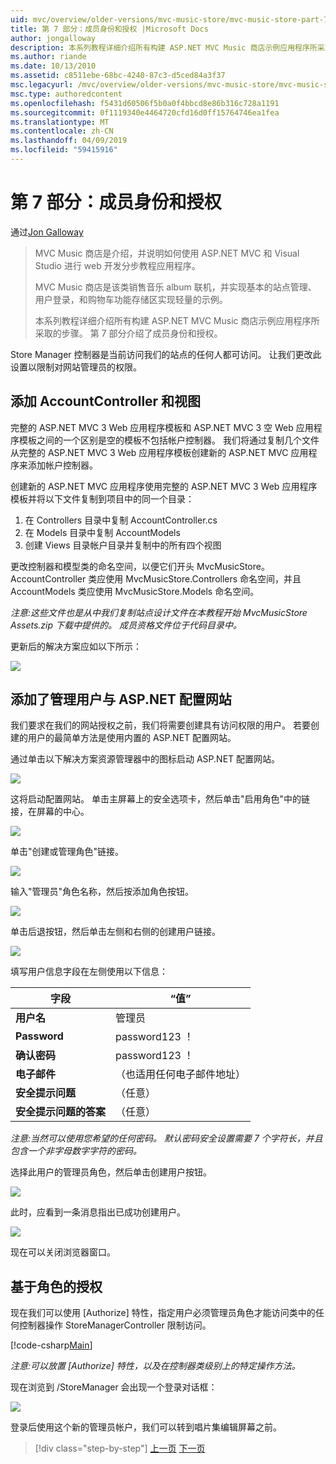 ```yaml
---
uid: mvc/overview/older-versions/mvc-music-store/mvc-music-store-part-7
title: 第 7 部分：成员身份和授权 |Microsoft Docs
author: jongalloway
description: 本系列教程详细介绍所有构建 ASP.NET MVC Music 商店示例应用程序所采取的步骤。 第 7 部分介绍了成员身份和授权。
ms.author: riande
ms.date: 10/13/2010
ms.assetid: c8511ebe-68bc-4240-87c3-d5ced84a3f37
msc.legacyurl: /mvc/overview/older-versions/mvc-music-store/mvc-music-store-part-7
msc.type: authoredcontent
ms.openlocfilehash: f5431d60506f5b0a0f4bbcd8e86b316c728a1191
ms.sourcegitcommit: 0f1119340e4464720cfd16d0ff15764746ea1fea
ms.translationtype: MT
ms.contentlocale: zh-CN
ms.lasthandoff: 04/09/2019
ms.locfileid: "59415916"
---
```

# <a name="part-7-membership-and-authorization"></a>第 7 部分：成员身份和授权

通过[Jon Galloway](https://github.com/jongalloway)

> MVC Music 商店是介绍，并说明如何使用 ASP.NET MVC 和 Visual Studio 进行 web 开发分步教程应用程序。  
>   
> MVC Music 商店是该类销售音乐 album 联机，并实现基本的站点管理、 用户登录，和购物车功能存储区实现轻量的示例。  
>   
> 本系列教程详细介绍所有构建 ASP.NET MVC Music 商店示例应用程序所采取的步骤。 第 7 部分介绍了成员身份和授权。


Store Manager 控制器是当前访问我们的站点的任何人都可访问。 让我们更改此设置以限制对网站管理员的权限。

## <a name="adding-the-accountcontroller-and-views"></a>添加 AccountController 和视图

完整的 ASP.NET MVC 3 Web 应用程序模板和 ASP.NET MVC 3 空 Web 应用程序模板之间的一个区别是空的模板不包括帐户控制器。 我们将通过复制几个文件从完整的 ASP.NET MVC 3 Web 应用程序模板创建新的 ASP.NET MVC 应用程序来添加帐户控制器。

创建新的 ASP.NET MVC 应用程序使用完整的 ASP.NET MVC 3 Web 应用程序模板并将以下文件复制到项目中的同一个目录：

1. 在 Controllers 目录中复制 AccountController.cs
2. 在 Models 目录中复制 AccountModels
3. 创建 Views 目录帐户目录并复制中的所有四个视图

更改控制器和模型类的命名空间，以便它们开头 MvcMusicStore。 AccountController 类应使用 MvcMusicStore.Controllers 命名空间，并且 AccountModels 类应使用 MvcMusicStore.Models 命名空间。

*注意:这些文件也是从中我们复制站点设计文件在本教程开始 MvcMusicStore Assets.zip 下载中提供的。 成员资格文件位于代码目录中。*

更新后的解决方案应如以下所示：

![](mvc-music-store-part-7/_static/image1.png)

## <a name="adding-an-administrative-user-with-the-aspnet-configuration-site"></a>添加了管理用户与 ASP.NET 配置网站

我们要求在我们的网站授权之前，我们将需要创建具有访问权限的用户。 若要创建的用户的最简单方法是使用内置的 ASP.NET 配置网站。

通过单击以下解决方案资源管理器中的图标启动 ASP.NET 配置网站。

![](mvc-music-store-part-7/_static/image2.png)

这将启动配置网站。 单击主屏幕上的安全选项卡，然后单击"启用角色"中的链接，在屏幕的中心。

![](mvc-music-store-part-7/_static/image3.png)

单击"创建或管理角色"链接。

![](mvc-music-store-part-7/_static/image4.png)

输入"管理员"角色名称，然后按添加角色按钮。

![](mvc-music-store-part-7/_static/image5.png)

单击后退按钮，然后单击左侧和右侧的创建用户链接。

![](mvc-music-store-part-7/_static/image6.png)

填写用户信息字段在左侧使用以下信息：

| **字段** | **“值”** |
| --- | --- |
| **用户名** | 管理员 |
| **Password** | password123 ！ |
| **确认密码** | password123 ！ |
| **电子邮件** | （也适用任何电子邮件地址） |
| **安全提示问题** | （任意） |
| **安全提示问题的答案** | （任意） |

*注意:当然可以使用您希望的任何密码。 默认密码安全设置需要 7 个字符长，并且包含一个非字母数字字符的密码。*

选择此用户的管理员角色，然后单击创建用户按钮。

![](mvc-music-store-part-7/_static/image7.png)

此时，应看到一条消息指出已成功创建用户。

![](mvc-music-store-part-7/_static/image8.png)

现在可以关闭浏览器窗口。

## <a name="role-based-authorization"></a>基于角色的授权

现在我们可以使用 [Authorize] 特性，指定用户必须管理员角色才能访问类中的任何控制器操作 StoreManagerController 限制访问。

[!code-csharp[Main](mvc-music-store-part-7/samples/sample1.cs)]

*注意:可以放置 [Authorize] 特性，以及在控制器类级别上的特定操作方法。*

现在浏览到 /StoreManager 会出现一个登录对话框：

![](mvc-music-store-part-7/_static/image9.png)

登录后使用这个新的管理员帐户，我们可以转到唱片集编辑屏幕之前。

> [!div class="step-by-step"]
> [上一页](mvc-music-store-part-6.md)
> [下一页](mvc-music-store-part-8.md)
